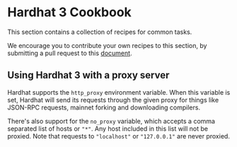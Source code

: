 # Hardhat 3 Cookbook

This section contains a collection of recipes for common tasks.

We encourage you to contribute your own recipes to this section, by submitting a pull request to this [document](https://github.com/NomicFoundation/hardhat-website/edit/main/src/content/docs/learn-more/cookbook.md).

## Using Hardhat 3 with a proxy server

Hardhat supports the `http_proxy` environment variable. When this variable is set, Hardhat will send its requests through the given proxy for things like JSON-RPC requests, mainnet forking and downloading compilers.

There's also support for the `no_proxy` variable, which accepts a comma separated list of hosts or `"*"`. Any host included in this list will not be proxied. Note that requests to `"localhost"` or `"127.0.0.1"` are never proxied.
